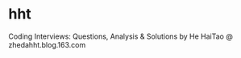 hht
===

Coding Interviews: Questions, Analysis &amp; Solutions by He HaiTao @ zhedahht.blog.163.com